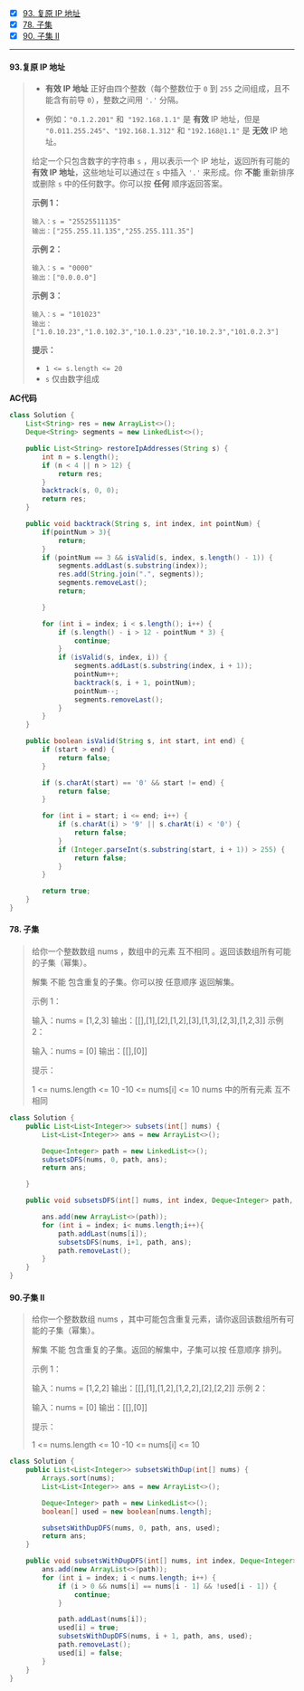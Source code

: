 - [x] [93. 复原 IP 地址](https://leetcode.cn/problems/restore-ip-addresses/)
- [x] [78. 子集](https://leetcode.cn/problems/subsets/)
- [x] [90. 子集 II](https://leetcode.cn/problems/subsets-ii/)

----

#### 93.复原 IP 地址

>- **有效 IP 地址** 正好由四个整数（每个整数位于 `0` 到 `255` 之间组成，且不能含有前导 `0`），整数之间用 `'.'` 分隔。
>
>  - 例如：`"0.1.2.201"` 和` "192.168.1.1"` 是 **有效** IP 地址，但是 `"0.011.255.245"`、`"192.168.1.312"` 和 `"192.168@1.1"` 是 **无效** IP 地址。
>
>  给定一个只包含数字的字符串 `s` ，用以表示一个 IP 地址，返回所有可能的**有效 IP 地址**，这些地址可以通过在 `s` 中插入 `'.'` 来形成。你 **不能** 重新排序或删除 `s` 中的任何数字。你可以按 **任何** 顺序返回答案。
>
>  
>
>  **示例 1：**
>
>  ```
>  输入：s = "25525511135"
>  输出：["255.255.11.135","255.255.111.35"]
>  ```
>
>  **示例 2：**
>
>  ```
>  输入：s = "0000"
>  输出：["0.0.0.0"]
>  ```
>
>  **示例 3：**
>
>  ```
>  输入：s = "101023"
>  输出：["1.0.10.23","1.0.102.3","10.1.0.23","10.10.2.3","101.0.2.3"] 
>  ```
>
>  **提示：**
>
>  - `1 <= s.length <= 20`
>  - `s` 仅由数字组成

**AC代码**

```java
class Solution {
    List<String> res = new ArrayList<>();
    Deque<String> segments = new LinkedList<>();

    public List<String> restoreIpAddresses(String s) {
        int n = s.length();
        if (n < 4 || n > 12) {
            return res;
        }
        backtrack(s, 0, 0);
        return res;
    }

    public void backtrack(String s, int index, int pointNum) {
        if(pointNum > 3){
            return;
        }
        if (pointNum == 3 && isValid(s, index, s.length() - 1)) {
            segments.addLast(s.substring(index));
            res.add(String.join(".", segments));
            segments.removeLast();
            return;

        }

        for (int i = index; i < s.length(); i++) {
            if (s.length() - i > 12 - pointNum * 3) {
                continue;
            }
            if (isValid(s, index, i)) {
                segments.addLast(s.substring(index, i + 1));
                pointNum++;
                backtrack(s, i + 1, pointNum);
                pointNum--;
                segments.removeLast();
            }
        }
    }

    public boolean isValid(String s, int start, int end) {
        if (start > end) {
            return false;
        }

        if (s.charAt(start) == '0' && start != end) {
            return false;
        }

        for (int i = start; i <= end; i++) {
            if (s.charAt(i) > '9' || s.charAt(i) < '0') {
                return false;
            }
            if (Integer.parseInt(s.substring(start, i + 1)) > 255) {
                return false;
            }
        }

        return true;
    }
}
```



#### 78. 子集

>给你一个整数数组 nums ，数组中的元素 互不相同 。返回该数组所有可能的子集（幂集）。
>
>解集 不能 包含重复的子集。你可以按 任意顺序 返回解集。
>
> 
>
>示例 1：
>
>输入：nums = [1,2,3]
>输出：[[],[1],[2],[1,2],[3],[1,3],[2,3],[1,2,3]]
>示例 2：
>
>输入：nums = [0]
>输出：[[],[0]]
>
>
>提示：
>
>1 <= nums.length <= 10
>-10 <= nums[i] <= 10
>nums 中的所有元素 互不相同

```java
class Solution {
    public List<List<Integer>> subsets(int[] nums) {
        List<List<Integer>> ans = new ArrayList<>();

        Deque<Integer> path = new LinkedList<>();
        subsetsDFS(nums, 0, path, ans);
        return ans;

    }

    public void subsetsDFS(int[] nums, int index, Deque<Integer> path, List<List<Integer>> ans){

        ans.add(new ArrayList<>(path));
        for (int i = index; i< nums.length;i++){
            path.addLast(nums[i]);
            subsetsDFS(nums, i+1, path, ans);
            path.removeLast();
        }
    }
}
```



#### 90.子集 II

>给你一个整数数组 nums ，其中可能包含重复元素，请你返回该数组所有可能的子集（幂集）。
>
>解集 不能 包含重复的子集。返回的解集中，子集可以按 任意顺序 排列。
>
> 
>
>示例 1：
>
>输入：nums = [1,2,2]
>输出：[[],[1],[1,2],[1,2,2],[2],[2,2]]
>示例 2：
>
>输入：nums = [0]
>输出：[[],[0]]
>
>
>提示：
>
>1 <= nums.length <= 10
>-10 <= nums[i] <= 10

```java
class Solution {
    public List<List<Integer>> subsetsWithDup(int[] nums) {
        Arrays.sort(nums);
        List<List<Integer>> ans = new ArrayList<>();

        Deque<Integer> path = new LinkedList<>();
        boolean[] used = new boolean[nums.length];

        subsetsWithDupDFS(nums, 0, path, ans, used);
        return ans;
    }

    public void subsetsWithDupDFS(int[] nums, int index, Deque<Integer> path, List<List<Integer>> ans, boolean[] used) {
        ans.add(new ArrayList<>(path));
        for (int i = index; i < nums.length; i++) {
            if (i > 0 && nums[i] == nums[i - 1] && !used[i - 1]) {
                continue;
            }

            path.addLast(nums[i]);
            used[i] = true;
            subsetsWithDupDFS(nums, i + 1, path, ans, used);
            path.removeLast();
            used[i] = false;
        }
    }
}
```

